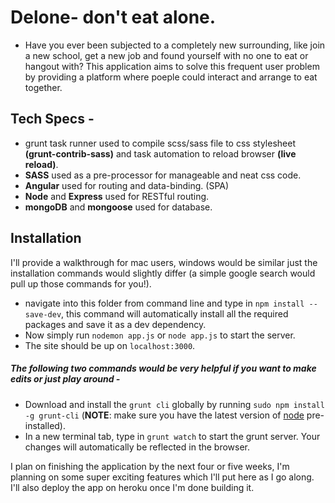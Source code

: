 # Delone- don't eat alone.

- Have you ever been subjected to a completely new surrounding, like join a new school, get a new job and found yourself with no one to eat or hangout with?  This application aims to solve this frequent user problem by providing a platform where poeple could interact and arrange to eat together. 

## Tech Specs - 
* grunt task runner used to compile scss/sass file to css stylesheet __(grunt-contrib-sass)__ and task automation to reload browser __(live reload)__.
* __SASS__ used as a pre-processor for manageable and neat css code.
* __Angular__ used for routing and data-binding. (SPA)
* __Node__ and __Express__ used for RESTful routing. 
* __mongoDB__ and __mongoose__ used for database.

## Installation
I'll provide a walkthrough for mac users, windows would be similar just the installation commands would slightly differ (a simple google search would pull up those commands for you!). 

* navigate into this folder from command line and type in ```npm install --save-dev```, this command will automatically install all the required packages and save it as a dev dependency. 
* Now simply run ```nodemon app.js``` or ```node app.js``` to start the server.
* The site should be up on ```localhost:3000```.

##### The following two commands would be very helpful if you want to make edits or just play around -

* Download and install the ```grunt cli``` globally by running ```sudo npm install -g grunt-cli``` (__NOTE__: make sure you have the latest version of [node](https://nodejs.org/en/download/) pre-installed). 
* In a new terminal tab, type in ```grunt watch``` to start the grunt server. Your changes will automatically be reflected in the browser. 

I plan on finishing the application by the next four or five weeks, I'm planning on some super exciting features which I'll put here as I go along. I'll also deploy the app on heroku once I'm done building it. 
